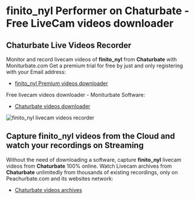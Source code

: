 # finito_nyl Performer on Chaturbate - Free LiveCam videos downloader

## Chaturbate Live Videos Recorder

Monitor and record livecam videos of **finito_nyl** from **Chaturbate** with Moniturbate.com
Get a premium trial for free by just and only registering with your Email address:
* [finito_nyl Premium videos downloader](https://moniturbate.com/request-demo-licence-key.html)

Free livecam videos downloader - Moniturbate Software:
* [Chaturbate videos downloader](https://moniturbate.com/moniturbate-download-software.html)

![finito_nyl livecam videos recorder](https://peachurnet.com/templates/moniturbate-software.png)


## Capture finito_nyl videos from the Cloud and watch your recordings on Streaming

Without the need of downloading a software, capture **finito_nyl** livecam videos from **Chaturbate** 100% online.
Watch Livecam archives from **Chaturbate** unlimitedly from thousands of existing recordings, only on Peachurbate.com and its websites network:
* [Chaturbate videos archives](https://peachurnet.com/)
